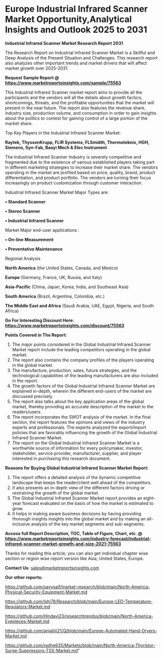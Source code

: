 # Europe Industrial Infrared Scanner Market Opportunity,Analytical Insights and Outlook 2025 to 2031

<strong>Industrial Infrared Scanner Market Research Report 2031</strong>

The Research Report on Industrial Infrared Scanner Market is a Skillful and Deep Analysis of the Present Situation and Challenges. This research report also analyzes other important trends and market drivers that will affect market growth over 2025-2031.

<strong>Request Sample Report @ <a href=https://www.marketreportsinsights.com/sample/75563>https://www.marketreportsinsights.com/sample/75563</a></strong>

This Industrial Infrared Scanner market report aims to provide all the participants and the vendors will all the details about growth factors, shortcomings, threats, and the profitable opportunities that the market will present in the near future. The report also features the revenue share, industry size, production volume, and consumption in order to gain insights about the politics to contest for gaining control of a large portion of the market share.

Top Key Players in the Industrial Infrared Scanner Market:

<strong>Raytek, ThyssenKrupp, FLIR Systems, FLSmidth, Thermoteknix, HGH, Siemens, Syn-Fab, Baoyi Mech & Elec Instrument</strong>

The Industrial Infrared Scanner Industry is severely competitive and fragmented due to the existence of various established players taking part in different marketing strategies to increase their market share. The vendors operating in the market are profiled based on price, quality, brand, product differentiation, and product portfolio. The vendors are turning their focus increasingly on product customization through customer interaction.

Industrial Infrared Scanner Market Major Types are:

<strong>• Standard Scanner

• Stereo Scanner

• Industrial Infrared Scanner</strong>

Market Major end-user applications :

<strong>• On-line Measurement

• Preventative Maintenance</strong>

Regional Analysis

</u><strong><b>North America</b></strong> (the United States, Canada, and Mexico)

<strong><b>Europe </b></strong>(Germany, France, UK, Russia, and Italy)

<strong><b>Asia-Pacific</b></strong> (China, Japan, Korea, India, and Southeast Asia)

<strong><b>South America</b></strong> (Brazil, Argentina, Colombia, etc.)

<strong><b>The Middle East and Africa</b></strong> (Saudi Arabia, UAE, Egypt, Nigeria, and South Africa)

<strong>Go For Interesting Discount Here: <a href=https://www.marketreportsinsights.com/discount/75563>https://www.marketreportsinsights.com/discount/75563</a></strong>

<strong>Points Covered in The Report:</strong>
<ol>
  <li>The major points considered in the Global Industrial Infrared Scanner Market report include the leading competitors operating in the global market.</li>
  <li>The report also contains the company profiles of the players operating in the global market.</li>
  <li>The manufacture, production, sales, future strategies, and the technological capabilities of the leading manufacturers are also included in the report.</li>
  <li>The growth factors of the Global Industrial Infrared Scanner Market are explained in-depth, wherein the different end-users of the market are discussed precisely.</li>
  <li>The report also talks about the key application areas of the global market, thereby providing an accurate description of the market to the readers/users.</li>
  <li>The report incorporates the SWOT analysis of the market. In the final section, the report features the opinions and views of the industry experts and professionals. The experts analyzed the export/import policies that are favorably influencing the growth of the Global Industrial Infrared Scanner Market.</li>
  <li>The report on the Global Industrial Infrared Scanner Market is a worthwhile source of information for every policymaker, investor, stakeholder, service provider, manufacturer, supplier, and player interested in purchasing this research document.</li>
</ol>
<strong>Reasons for Buying Global Industrial Infrared Scanner Market Report:</strong>

<ol>
  <li>The report offers a detailed analysis of the dynamic competitive landscape that keeps the reader/client well ahead of the competitors.</li>
  <li>It also presents an in-depth view of the different factors driving or restraining the growth of the global market.</li>
  <li>The Global Industrial Infrared Scanner Market report provides an eight-year forecast evaluated on the basis of how the market is estimated to grow.</li>
  <li>It helps in making aware business decisions by having providing thorough insights insights into the global market and by making an all-inclusive analysis of the key market segments and sub-segments.</li>
</ol>
<strong>Access full Report Description, TOC, Table of Figure, Chart, etc. @ <a href=https://www.marketreportsinsights.com/industry-forecast/industrial-infrared-scanner-market-growth-and-size-2021-75563>https://www.marketreportsinsights.com/industry-forecast/industrial-infrared-scanner-market-growth-and-size-2021-75563</a></strong>


Thanks for reading this article; you can also get individual chapter wise section or region wise report version like Asia, United States, Europe.

<strong>Contact Us:</strong>
sales@marketreportsinsights.com

<strong>Our other reports:</strong>

<a href=https://github.com/sayysaif/market-research/blob/main/North-America-Physical-Security-Equipment-Market.md>https://github.com/sayysaif/market-research/blob/main/North-America-Physical-Security-Equipment-Market.md</a>

<a href=https://github.com/Ishi78/Research/blob/main/Europe-LED-Temperature-Regulators-Market.md>https://github.com/Ishi78/Research/blob/main/Europe-LED-Temperature-Regulators-Market.md</a>

<a href=https://github.com/Hindavi23/researchtrendss/blob/main/North-America-Eyepieces-Market.md>https://github.com/Hindavi23/researchtrendss/blob/main/North-America-Eyepieces-Market.md</a>

<a href=https://github.com/anjaliiii21/Q/blob/main/Europe-Automated-Hand-Dryers-Market.md>https://github.com/anjaliiii21/Q/blob/main/Europe-Automated-Hand-Dryers-Market.md</a>

<a href=https://github.com/radhe635/Markets/blob/main/North-America-Thyristor-Surge-Suppressors-TSS-Market.md>https://github.com/radhe635/Markets/blob/main/North-America-Thyristor-Surge-Suppressors-TSS-Market.md</a>"
